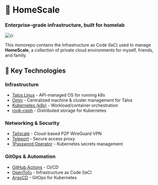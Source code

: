 # 🏡 HomeScale

### Enterprise-grade infrastructure, built for homelab
![ci](https://github.com/HomeScaleCloud/homescale/actions/workflows/ci.yaml/badge.svg?branch=main)

This monorepo contains the Infrastructure as Code (IaC) used to manage **HomeScale**, a collection of private cloud environments for myself, friends, and family.

## 🔧 Key Technologies

### **Infrastructure**
- [Talos Linux](https://www.talos.dev/) - API-managed OS for running k8s
- [Omni](https://omni.siderolabs.com/) - Centralized machine & cluster management for Talos
- [Kubernetes (k8s)](https://kubernetes.io/) - Workload/container orchestration
- [rook-ceph](https://rook.io/) - Distributed storage for Kubernetes

### **Networking & Security**
- [Tailscale](https://tailscale.com/) - Cloud-based P2P WireGuard VPN
- [Teleport](https://goteleport.com/) - Secure access proxy
- [1Password Operator](https://developer.1password.com/docs/k8s/k8s-operator/) - Kubernetes secrets management

### **GitOps & Automation**
- [GitHub Actions](https://github.com/features/actions) - CI/CD
- [OpenTofu](https://opentofu.org/) - Infrastructure as Code (IaC)
- [ArgoCD](https://argo-cd.readthedocs.io/en/stable/) - GitOps for Kubernetes
